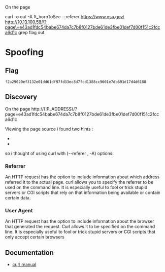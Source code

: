 On the page 
 
curl -o out -A ft_bornToSec --referer https://www.nsa.gov/ http://10.13.100.58/\?page\=e43ad1fdc54babe674da7c7b8f0127bde61de3fbe01def7d00f151c2fcca6d1c
grep flag out

# Spoofing

## Flag
```
f2a29020ef3132e01dd61df97fd33ec8d7fcd1388cc9601e7db691d17d4d6188
```

## Discovery
On the page http://{IP_ADDRESS}/?page=e43ad1fdc54babe674da7c7b8f0127bde61de3fbe01def7d00f151c2fcca6d1c

Viewing the page source i found two hints :
   - <!-- You must cumming from : "https://www.nsa.gov/" to go to the next step -->
   - <!-- Let's use this browser : "ft_bornToSec". It will help you a lot. -->
so i thought of using curl with (--referer , -A) options:

### Referrer
An HTTP request has the option to include information about which address referred it to the actual page. curl allows you to specify the referrer to be used on the command line. It is especially useful to fool or trick stupid servers or CGI scripts that rely on that information being available or contain certain data.

### User Agent
An HTTP request has the option to include information about the browser that generated the request. Curl allows it to be specified on the command line. It is especially useful to fool or trick stupid servers or CGI scripts that only accept certain browsers

## Documentation
- [curl manual](https://curl.se/docs/manual.html)